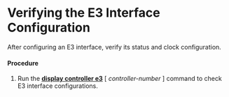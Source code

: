 Verifying the E3 Interface Configuration
========================================

After configuring an E3 interface, verify its status and clock configuration.

#### Procedure

1. Run the [**display controller e3**](cmdqueryname=display+controller+e3) [ *controller-number* ] command to check E3 interface configurations.